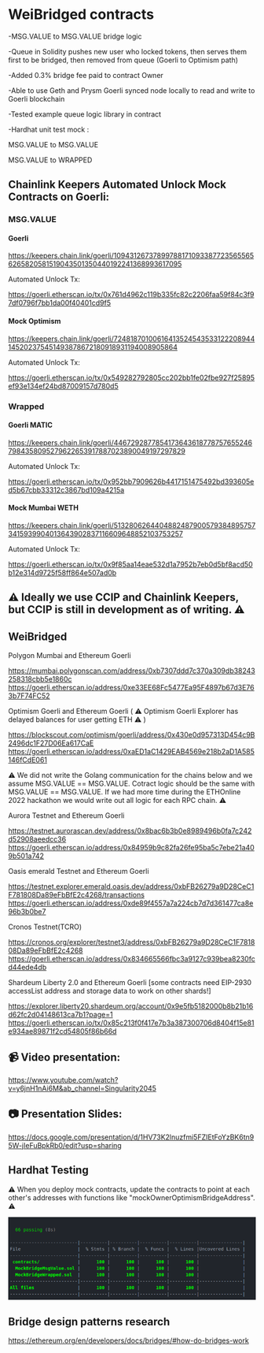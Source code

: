 # WeiBridged contracts

-MSG.VALUE to MSG.VALUE bridge logic

-Queue in Solidity pushes new user who locked tokens, then serves them first to be bridged, then removed from queue (Goerli to Optimism path)

-Added 0.3% bridge fee paid to contract Owner

-Able to use Geth and Prysm Goerli synced node locally to read and write to Goerli blockchain

-Tested example queue logic library in contract

-Hardhat unit test mock :

MSG.VALUE to MSG.VALUE

MSG.VALUE to WRAPPED

## Chainlink Keepers Automated Unlock Mock Contracts on Goerli:

### MSG.VALUE

#### Goerli

https://keepers.chain.link/goerli/109431267378997881710933877235655656265820581519043501350440192241368993617095

Automated Unlock Tx:

https://goerli.etherscan.io/tx/0x761d4962c119b335fc82c2206faa59f84c3f97df0796f7bb1da00f40401cd9f5

#### Mock Optimism

https://keepers.chain.link/goerli/72481870100616413524543533122208944145202375451493878672180918931194008905864

Automated Unlock Tx:

https://goerli.etherscan.io/tx/0x549282792805cc202bb1fe02fbe927f25895ef93e134ef24bd87009157d780d5

### Wrapped

#### Goerli MATIC

https://keepers.chain.link/goerli/44672928778541736436187787576552467984358095279622653917887023890049197297829

Automated Unlock Tx:

https://goerli.etherscan.io/tx/0x952bb7909626b4417151475492bd393605ed5b67cbb33312c3867bd109a4215a

#### Mock Mumbai WETH

https://keepers.chain.link/goerli/51328062644048824879005793848957573415939904013643902837116609648852103753257

Automated Unlock Tx:

https://goerli.etherscan.io/tx/0x9f85aa14eae532d1a7952b7eb0d5bf8acd50b12e314d9725f58ff864e507ad0b

## :warning: Ideally we use CCIP and Chainlink Keepers, but CCIP is still in development as of writing. :warning:

## WeiBridged 


Polygon Mumbai and Ethereum Goerli

https://mumbai.polygonscan.com/address/0xb7307ddd7c370a309db38243258318cbb5e1860c
https://goerli.etherscan.io/address/0xe33EE68Fc5477Ea95F4897b67d3E763b7F74FC52

Optimism Goerli and Ethereum Goerli ( :warning: Optimism Goerli Explorer has delayed balances for user getting ETH :warning: )

https://blockscout.com/optimism/goerli/address/0x430e0d957313D454c9B2496dc1F27D06Ea617CaE
https://goerli.etherscan.io/address/0xaED1aC1429EAB4569e218b2aD1A585146fCdE061

⚠️ We did not write the Golang communication for the chains below and we assume MSG.VALUE == MSG.VALUE. Cotract logic should be the same with MSG.VALUE == MSG.VALUE. If we had more time during the ETHOnline 2022 hackathon we would write out all logic for each RPC chain. ⚠️

Aurora Testnet and Ethereum Goerli

https://testnet.aurorascan.dev/address/0x8bac6b3b0e8989496b0fa7c242d52908aeedcc36
https://goerli.etherscan.io/address/0x84959b9c82fa26fe95ba5c7ebe21a409b501a742

Oasis emerald Testnet and Ethereum Goerli

https://testnet.explorer.emerald.oasis.dev/address/0xbFB26279a9D28CeC1F781808Da89eFbBfE2c4268/transactions
https://goerli.etherscan.io/address/0xde89f4557a7a224cb7d7d361477ca8e96b3b0be7

Cronos Testnet(TCRO)

https://cronos.org/explorer/testnet3/address/0xbFB26279a9D28CeC1F781808Da89eFbBfE2c4268
https://goerli.etherscan.io/address/0x834665566fbc3a9127c939bea8230fcd44ede4db

Shardeum Liberty 2.0 and Ethereum Goerli [some contracts need EIP-2930 accessList address and storage data to work on other shards!]

https://explorer.liberty20.shardeum.org/account/0x9e5fb5182000b8b21b16d62fc2d04148613ca7b1?page=1
https://goerli.etherscan.io/tx/0x85c213f0f417e7b3a387300706d8404f15e81e934ae89871f2cd54805f86b66d

## 📹 Video presentation:

https://www.youtube.com/watch?v=y6jnH1nAi6M&ab_channel=Singularity2045

## 📷 Presentation Slides: 

https://docs.google.com/presentation/d/1HV73K2lnuzfmi5FZIEtFoYzBK6tn95W-jIeFuBpkRb0/edit?usp=sharing


## Hardhat Testing

:warning: When you deploy mock contracts, update the contracts to point at each other's addresses with functions like "mockOwnerOptimismBridgeAddress".  :warning:

<img src="https://github.com/WeiBridged/Contracts/blob/main/test/unit/hardhatLog.png" alt="HardhatTest"/>

## Bridge design patterns research

https://ethereum.org/en/developers/docs/bridges/#how-do-bridges-work
